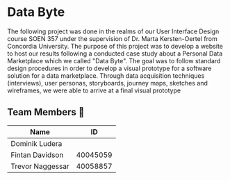 # Data Byte
The following project was done in the realms of our User Interface Design course SOEN 357 under the supervision of Dr. Marta Kersten-Oertel from Concordia University. The purpose of this project was to develop a website to host our results following a conducted case study about a Personal Data Marketplace which we called "Data Byte". The goal was to follow standard design procedures in order to develop a visual prototype for a software solution for a data marketplace.
Through data acquisition techniques (interviews), user personas, storyboards, journey maps, sketches and wireframes, we were able to arrive at a final visual prototype 

## Team Members 👥
| Name          | ID        |
| ------------- |:-------------:|
| Dominik Ludera |  |
| Fintan Davidson | 40045059 |
| Trevor Naggessar | 40058857 |

